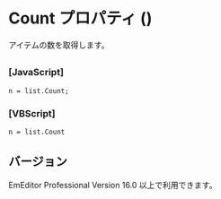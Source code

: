 # Count プロパティ ()

アイテムの数を取得します。

## 

### \[JavaScript\]

```
n = list.Count;
```

### \[VBScript\]

```
n = list.Count
```

## バージョン

EmEditor Professional Version 16.0 以上で利用できます。
